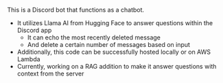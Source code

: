 This is a Discord bot that functions as a chatbot.
- It utilizes Llama AI from Hugging Face to answer questions within the Discord app
    - It can echo the most recently deleted message
    - And delete a certain number of messages based on input
- Additionally, this code can be successfully hosted locally or on AWS Lambda
- Currently, working on a RAG addition to make it answer questions with context from the server
